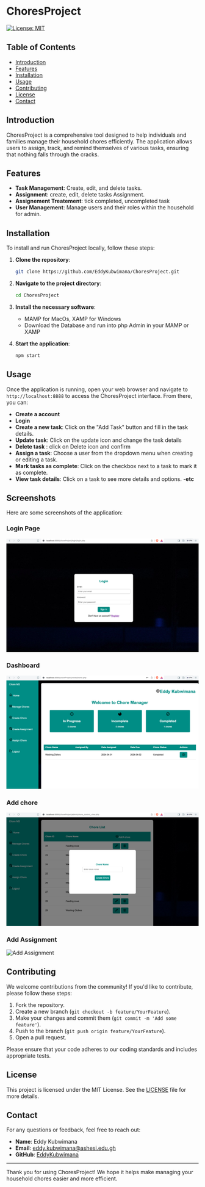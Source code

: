 # ChoresProject

[![License: MIT](https://img.shields.io/badge/License-MIT-yellow.svg)](https://opensource.org/licenses/MIT)

## Table of Contents

- [Introduction](#introduction)
- [Features](#features)
- [Installation](#installation)
- [Usage](#usage)
- [Contributing](#contributing)
- [License](#license)
- [Contact](#contact)

## Introduction

ChoresProject is a comprehensive tool designed to help individuals and families manage their household chores efficiently. The application allows users to assign, track, and remind themselves of various tasks, ensuring that nothing falls through the cracks.

## Features

- **Task Management**: Create, edit, and delete tasks.
- **Assignment**: create, edit, delete tasks Assignment.
- **Assignement Treatement**: tick completed, uncompleted task
- **User Management**: Manage users and their roles within the household for admin.

## Installation

To install and run ChoresProject locally, follow these steps:

1. **Clone the repository**:
    ```bash
    git clone https://github.com/EddyKubwimana/ChoresProject.git
    ```

2. **Navigate to the project directory**:
    ```bash
    cd ChoresProject
    ```

3. **Install the necessary software**:
    - MAMP for MacOs, XAMP for Windows
    - Download the Database and run into php Admin in your MAMP or XAMP

4. **Start the application**:
    ```bash
    npm start
    ```

## Usage

Once the application is running, open your web browser and navigate to `http://localhost:8888` to access the ChoresProject interface. From there, you can:
- **Create a account** 
-  **Login**
- **Create a new task**: Click on the "Add Task" button and fill in the task details.
- **Update task**: Click on the update icon and change the task details
- **Delete task** : click on Delete icon and confirm
- **Assign a task**: Choose a user from the dropdown menu when creating or editing a task.
- **Mark tasks as complete**: Click on the checkbox next to a task to mark it as complete.
- **View task details**: Click on a task to see more details and options.
-**etc**


## Screenshots

Here are some screenshots of the application:

### Login Page
![Home Page](image/login.png)

### Dashboard
![Dashboard](image/dashboard.png)

### Add chore
![Add chore](image/chore_creattion.png)
### Add Assignment

![Add Assignment](image/assignemt_creattion.png)


  
## Contributing

We welcome contributions from the community! If you'd like to contribute, please follow these steps:

1. Fork the repository.
2. Create a new branch (`git checkout -b feature/YourFeature`).
3. Make your changes and commit them (`git commit -m 'Add some feature'`).
4. Push to the branch (`git push origin feature/YourFeature`).
5. Open a pull request.

Please ensure that your code adheres to our coding standards and includes appropriate tests.

## License

This project is licensed under the MIT License. See the [LICENSE](LICENSE) file for more details.

## Contact

For any questions or feedback, feel free to reach out:

- **Name**: Eddy Kubwimana
- **Email**: [eddy.kubwimana@ashesi.edu.gh](mailto:eddy.kubwimana@ashesi.edu.gh)
- **GitHub**: [EddyKubwimana](https://github.com/EddyKubwimana)

---

Thank you for using ChoresProject! We hope it helps make managing your household chores easier and more efficient.
